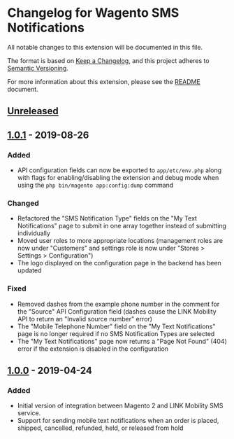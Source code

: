 # Changelog for Wagento SMS Notifications

All notable changes to this extension will be documented in this file.

The format is based on [Keep a Changelog], and this project adheres to
[Semantic Versioning].

For more information about this extension, please see the [README] document.

## [Unreleased]

## [1.0.1] - 2019-08-26

### Added
- API configuration fields can now be exported to `app/etc/env.php` along with
flags for enabling/disabling the extension and debug mode when using the
`php bin/magento app:config:dump` command

### Changed
- Refactored the "SMS Notification Type" fields on the "My Text Notifications"
page to submit in one array together instead of submitting individually
- Moved user roles to more appropriate locations (management roles are now under
"Customers" and settings role is now under "Stores > Settings > Configuration")
- The logo displayed on the configuration page in the backend has been updated

### Fixed
- Removed dashes from the example phone number in the comment for the "Source"
API Configuration field (dashes cause the LINK Mobility API to return an
"Invalid source number" error)
- The "Mobile Telephone Number" field on the "My Text Notifications" page is no
longer required if no SMS Notification Types are selected
- The "My Text Notifications" page now returns a "Page Not Found" (404) error if
the extension is disabled in the configuration

## [1.0.0] - 2019-04-24

### Added
- Initial version of integration between Magento 2 and LINK Mobility SMS service.
- Support for sending mobile text notifications when an order is placed,
shipped, cancelled, refunded, held, or released from hold

[Unreleased]: https://github.com/wagento/sms-notifications/compare/1.0.1...HEAD
[1.0.1]: https://github.com/wagento/sms-notifications/compare/1.0.0...1.0.1
[1.0.0]: https://github.com/wagento/sms-notifications/releases/tag/1.0.0
[Keep a Changelog]: https://keepachangelog.com/en/1.0.0/
[Semantic Versioning]: https://semver.org/spec/v2.0.0.html
[README]: ./README.md